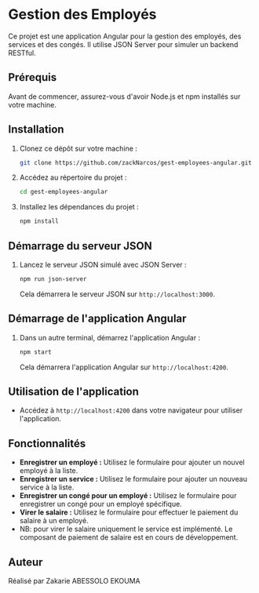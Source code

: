 
# Gestion des Employés

Ce projet est une application Angular pour la gestion des employés, des services et des congés. Il utilise JSON Server pour simuler un backend RESTful.

## Prérequis

Avant de commencer, assurez-vous d'avoir Node.js et npm installés sur votre machine.

## Installation

1. Clonez ce dépôt sur votre machine :
   ```bash
   git clone https://github.com/zackNarcos/gest-employees-angular.git
   ```

2. Accédez au répertoire du projet :
   ```bash
   cd gest-employees-angular
   ```

3. Installez les dépendances du projet :
   ```bash
   npm install
   ```

## Démarrage du serveur JSON

1. Lancez le serveur JSON simulé avec JSON Server :
   ```bash
   npm run json-server
   ```

   Cela démarrera le serveur JSON sur `http://localhost:3000`.

## Démarrage de l'application Angular

1. Dans un autre terminal, démarrez l'application Angular :
   ```bash
   npm start
   ```

   Cela démarrera l'application Angular sur `http://localhost:4200`.

## Utilisation de l'application

- Accédez à `http://localhost:4200` dans votre navigateur pour utiliser l'application.

## Fonctionnalités

- **Enregistrer un employé :** Utilisez le formulaire pour ajouter un nouvel employé à la liste.
- **Enregistrer un service :** Utilisez le formulaire pour ajouter un nouveau service à la liste.
- **Enregistrer un congé pour un employé :** Utilisez le formulaire pour enregistrer un congé pour un employé spécifique.
- **Virer le salaire :** Utilisez le formulaire pour effectuer le paiement du salaire à un employé.
- NB: pour virer le salaire uniquement le service est implémenté. Le composant de paiement de salaire est en cours de développement.


## Auteur

Réalisé par Zakarie ABESSOLO EKOUMA

